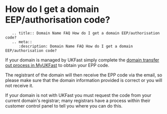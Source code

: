 # How do I get a domain EEP/authorisation code?

```eval_rst
   .. title:: Domain Name FAQ How do I get a domain EEP/authorisation code?
   .. meta::
      :description: Domain Name FAQ How do I get a domain EEP/authorisation code?
```


If your domain is managed by UKFast simply complete the [domain transfer out process in MyUKFast](https://portal.ans.co.uk/domains/transfer_out_stage1.php) to obtain your EPP code.


The registrant of the domain will then receive the EPP code via the email, so please make sure that the domain information provided is correct or you will not receive it.

If your domain is not with UKFast you must request the code from your current domain's registrar; many registrars have a process within their customer control panel to tell you where you can do this.
